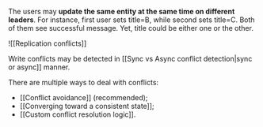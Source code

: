 The users may **update the same entity at the same time on different leaders**. For instance, first user sets title=B, while second sets title=C. Both of them see successful message. Yet, title could be either one or the other.

![[Replication conflicts]]

Write conflicts may be detected in [[Sync vs Async conflict detection|sync or async]] manner.

There are multiple ways to deal with conflicts:
- [[Conflict avoidance]] (recommended);
- [[Converging toward a consistent state]];
- [[Custom conflict resolution logic]].